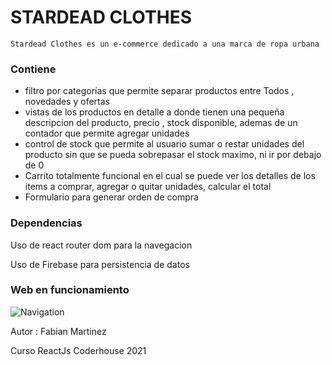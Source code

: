 # **STARDEAD CLOTHES**



```
Stardead Clothes es un e-commerce dedicado a una marca de ropa urbana
```



### Contiene

-  filtro por categorías que permite separar productos entre Todos , novedades
y ofertas
-  vistas de los productos en detalle a donde tienen una pequeña descripcion del producto, precio , stock disponible, ademas de un contador que permite agregar unidades
- control de stock que permite al usuario sumar o restar unidades del producto sin que se pueda sobrepasar el stock maximo, ni ir por debajo de 0
- Carrito totalmente funcional en el cual se puede ver los detalles de los items a comprar, agregar o quitar unidades, calcular el total
- Formulario para generar orden de compra



### Dependencias

Uso de react router dom para la navegacion

Uso de Firebase para persistencia de datos





### Web en funcionamiento 



![Navigation](https://github.com/seeacid/martinez-rjs-project2/blob/main/navigation.gif)


Autor : Fabian Martinez 

Curso ReactJs Coderhouse 2021

